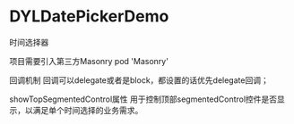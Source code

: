 # DYLDatePickerDemo
时间选择器

项目需要引入第三方Masonry
pod 'Masonry'


回调机制
回调可以delegate或者是block，都设置的话优先delegate回调；


showTopSegmentedControl属性
用于控制顶部segmentedControl控件是否显示，以满足单个时间选择的业务需求。
